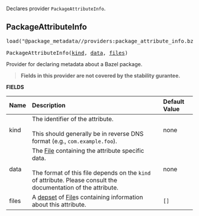 <!-- Generated with Stardoc: http://skydoc.bazel.build -->

Declares provider `PackageAttributeInfo`.

<a id="PackageAttributeInfo"></a>

## PackageAttributeInfo

<pre>
load("@package_metadata//providers:package_attribute_info.bzl", "PackageAttributeInfo")

PackageAttributeInfo(<a href="#PackageAttributeInfo-kind">kind</a>, <a href="#PackageAttributeInfo-data">data</a>, <a href="#PackageAttributeInfo-files">files</a>)
</pre>

Provider for declaring metadata about a Bazel package.

> **Fields in this provider are not covered by the stability gurantee.**

**FIELDS**

| Name  | Description | Default Value |
| :------------- | :------------- | :------------- |
| <a id="PackageAttributeInfo-kind"></a>kind | The identifier of the attribute.<br><br>This should generally be in reverse DNS format (e.g., `com.example.foo`). | none |
| <a id="PackageAttributeInfo-data"></a>data | The [File](https://bazel.build/rules/lib/builtins/File) containing the attribute specific data.<br><br>The format of this file depends on the `kind` of attribute. Please consult the documentation of the attribute. | none |
| <a id="PackageAttributeInfo-files"></a>files | A [depset](https://bazel.build/rules/lib/builtins/depset) of [File](https://bazel.build/rules/lib/builtins/File)s containing information about this attribute. | `[]` |


